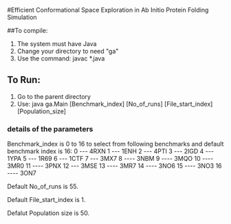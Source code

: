 #Efficient Conformational Space Exploration in Ab Initio Protein Folding Simulation

##To compile:
1. The system must have Java
2. Change your directory to  need "ga" 
3. Use the command: javac *.java

## To Run:
1. Go to the parent directory
2. Use: java ga.Main [Benchmark_index] [No_of_runs] [File_start_index] [Population_size]

### details of the parameters
Benchmark_index is 0 to 16 to select from following benchmarks and default benchmark index is 16:
0 --- 4RXN
1 --- 1ENH
2 --- 4PTI
3 --- 2IGD
4 --- 1YPA
5 --- 1R69
6 --- 1CTF
7 --- 3MX7
8 ---- 3NBM
9 ---- 3MQO
10 ---- 3MR0
11 ---- 3PNX
12 --- 3MSE
13 ---- 3MR7
14 ---- 3NO6
15 ---- 3NO3
16 ---- 3ON7

Default No_of_runs is 55.

Default File_start_index is 1.

Defalut Population size is 50.

